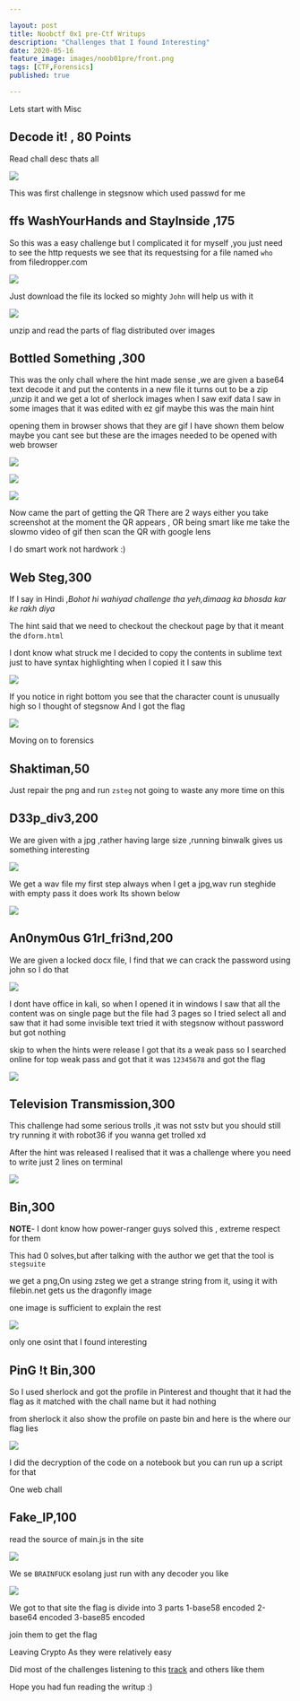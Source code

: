 ```yaml
---

layout: post
title: Noobctf 0x1 pre-Ctf Writups
description: "Challenges that I found Interesting"
date: 2020-05-16
feature_image: images/noob01pre/front.png
tags: [CTF,Forensics]
published: true

---
```



<!--more-->

Lets start with Misc

## Decode it! , 80 Points

Read chall desc thats all 

![](images/noob01pre/1.png)

This was first challenge in stegsnow which used passwd for me

## ffs WashYourHands and StayInside ,175

So this was a easy challenge but I complicated it for myself ,you just need to see the http requests we see that its requestsing for a file named `who` from filedropper.com

![](images/noob01pre/2.png)

Just download the file its locked so mighty `John` will help us with it

![](images/noob01pre/3.png)

unzip and read the parts of flag distributed over images

## Bottled Something ,300

This was the only chall where the hint made sense ,we are given a base64 text decode it and put the contents in a new file it turns out to be a zip ,unzip it and we get a lot of sherlock images when I saw exif data I saw in some images that it was edited with ez gif maybe this was the main hint

opening them in browser shows that they are gif
I have shown them below maybe you cant see but these are the images needed to be opened with web browser

![](images/noob01pre/220x-sherlockwiki_studypink.png)

![](images/noob01pre/239x-name-sherlock.png)

![](images/noob01pre/300x-staricase.png)


Now came the part of getting the QR
There are 2 ways either you take screenshot at the moment the QR appears ,
OR being smart like me take the slowmo video of gif then scan the QR with google lens

I do smart work not hardwork :)

## Web Steg,300

If I say in Hindi ,*Bohot hi wahiyad challenge tha yeh,dimaag ka bhosda kar ke rakh diya*

The hint said that we need to checkout the checkout page by that it meant the `dform.html`

I dont know what struck me I decided to copy the contents in sublime text just to have syntax highlighting
when I copied it I saw this

![](images/noob01pre/4.png)

If you notice in right bottom you see that the character count is unusually high so I thought of stegsnow 
And I got the flag

![](images/noob01pre/5.png)

Moving on to forensics

## Shaktiman,50

Just repair the png and run `zsteg` not going to waste any more time on this

## D33p_div3,200

We are given with a jpg ,rather having large size ,running binwalk gives us something interesting 

![](images/noob01pre/6.png)

We get a wav file my first step always when I get a jpg,wav run steghide with empty pass it does work
Its shown below

![](images/noob01pre/7.png)

## An0nym0us G1rl_fri3nd,200

We are given a locked docx file, I find that we can crack the password using john so I do that

![](images/noob01pre/9.png)

I dont have office in kali, so when I opened it in windows I saw that all the content was on single page but the file had 3 pages so I tried select all and saw that it had some invisible text
tried it with stegsnow without password but got nothing 

skip to when the hints were release I got that its a weak pass so I searched online for top weak pass and got that it was `12345678`
and got the flag

![](images/noob01pre/8.png)

## Television Transmission,300

This challenge had some serious trolls ,it was not sstv but you should still try running it with robot36 if you wanna get trolled xd

After the hint was released I realised that it was a challenge where you need to write just 2 lines on terminal

![](images/noob01pre/10.png)

## Bin,300 

**NOTE**- I dont know how power-ranger guys solved this , extreme respect for them 

This had 0 solves,but after talking with the author we get that the tool is `stegsuite`

we get a png,On using zsteg  we get a  strange string from it, using it with filebin.net gets us the dragonfly image

one image is sufficient to explain the rest

![](images/noob01pre/11.png)

only one osint that I found interesting 

## PinG !t Bin,300

So I used sherlock and got the profile in Pinterest and thought that it had the flag as it matched with the chall name but it had nothing 

from sherlock it also show the profile on paste bin and here is the where our flag lies

![](images/noob01pre/13.png)

I did the decryption of the code on a notebook but you can run up a script for that 

One web chall

## Fake_IP,100

read the source of main.js in the site 

![](images/noob01pre/14.png)

We se `BRAINFUCK` esolang just run with any decoder you like

![](images/noob01pre/15.png)

We got to that site the flag is divide into 3 parts 
1-base58 encoded
2-base64 encoded
3-base85 encoded

join them to get the flag

Leaving Crypto As they were relatively easy 

Did most of the challenges listening to this [track](https://www.youtube.com/watch?v=BD-ANbWYW1s) and others like them 

Hope you had fun reading the writup :)